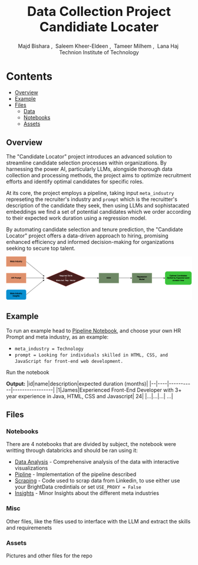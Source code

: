 <h1 align='center' style="text-align:center; font-weight:bold; font-size:2.5em"> Data Collection Project<br>Candidiate Locater</h1>

<p align='center' style="text-align:center;font-size:1em;">
    <a>Majd Bishara</a>&nbsp;,&nbsp;
    <a>Saleem Kheer-Eldeen</a>&nbsp;,&nbsp;
    <a>Tameer Milhem</a>&nbsp;,&nbsp;
    <a>Lana Haj</a>&nbsp;
    <br/> 
    Technion Institute of Technology<br/> 
    
</p>



# Contents

- [Overview](#overview)
- [Example](#example)
- [Files](#files)
  - [Data](#data)
  - [Notebooks](#notebooks)
  - [Assets](#assets)

## Overview

The "Candidate Locator" project introduces an advanced solution to streamline candidate selection processes within organizations. By harnessing the power AI, particularly LLMs, alongside thorough data collection and processing methods, the project aims to optimize recruitment efforts and identify optimal candidates for specific roles.

At its core, the project employs a pipeline, taking input `meta_indsutry` represeting the recruiter's industry and `prompt` which is the recruitter's description of the candidate they seek, then using LLMs and sophistacated embeddings we find a set of potential candidates which we order according to their expected work duration using a regression model.

By automating candidate selection and tenure prediction, the "Candidate Locator" project offers a data-driven approach to hiring, promising enhanced efficiency and informed decision-making for organizations seeking to secure top talent.

![Pipeline](data/assets/Pipeline.png)

## Example

To run an example head to [Pipeline Notebook](data/notebooks/Final_pipeline.ipynb), and choose your own HR Prompt and meta industry, as an example: 
- `meta_industry = Technology`
- `prompt = Looking for individuals skilled in HTML, CSS, and JavaScript for front-end web development.`

Run the notebook

**Output:**
|id|name|description|expected duration (months)|
|--|----|-----------|-----------------|
|1|James|Experienced Front-End Developer with 3+ year experience in Java, HTML, CSS and Javascript| 24|
|...|...|...| ...|

## Files


### Notebooks

There are 4 notebooks that are divided by subject, the notebook were writting through databricks and should be ran using it:
- [Data Analysis](data/notebooks/Data_Analysis.ipynb) - Comprehensive analysis of the data with interactive visualizations
- [Pipline](data/notebooks/Final_pipeline.ipynb) - Implementation of the pipeline described
- [Scraping](data/notebooks/scrapping.ipynb) - Code used to scrap data from Linkedin, to use either use your BrightData credintials or set `USE_PROXY = False`
- [Insights](data/notebooks/insights.ipynb) - Minor Insights about the different meta industries

### Misc
Other files, like the files used to interface with the LLM and extract the skills and requiremenets

### Assets

Pictures and other files for the repo
